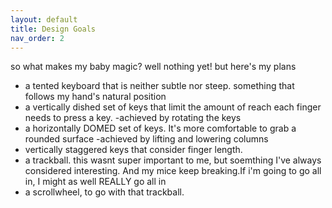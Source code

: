 ```yaml
---
layout: default
title: Design Goals
nav_order: 2
---
```



so what makes my baby magic? well nothing yet! but here's my plans
- a tented keyboard that is neither subtle nor steep. something that follows my hand's natural position
- a vertically dished set of keys that limit the amount of reach each finger needs to press a key. 
  -achieved by rotating the keys
- a horizontally DOMED set of keys. It's more comfortable to grab a rounded surface
  -achieved by lifting and lowering columns
- vertically staggered keys that consider finger length. 
- a trackball. this wasnt super important to me, but soemthing I've always considered interesting. And my mice keep breaking.If i'm going to go all in, I might as well REALLY go all in
- a scrollwheel, to go with that trackball.
